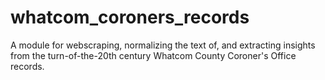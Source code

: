 # whatcom_coroners_records
A module for webscraping, normalizing the text of, and extracting insights from the turn-of-the-20th century Whatcom County Coroner's Office records.

